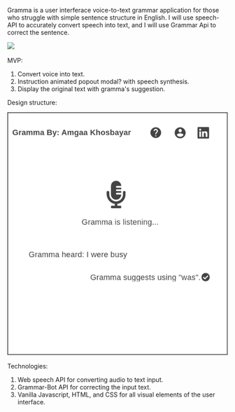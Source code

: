 <!-- Write Project proposal here!!! -->

Gramma is a user interferace voice-to-text grammar application for those who struggle with simple sentence structure in English.
I will use speech-API to accurately convert speech into text, and I will use Grammar Api to correct the sentence.


![](./src/images/gramma-gif.gif)

MVP:

1. Convert voice into text.
2. Instruction animated popout modal? with speech synthesis.
3. Display the original text with gramma's suggestion.


Design structure:

![Getting Started](./src/images/Homepage.png)

Technologies:

1. Web speech API for converting audio to text input.
2. Grammar-Bot API for correcting the input text.
3. Vanilla Javascript, HTML, and CSS for all visual elements of the user interface.
